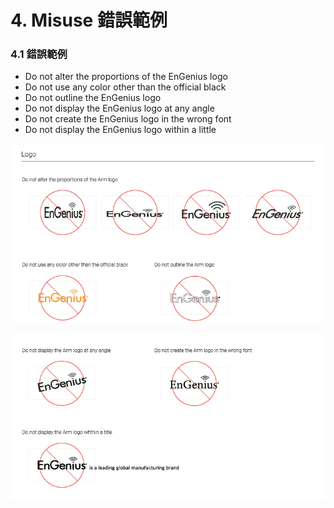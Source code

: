 # 4.  Misuse 錯誤範例

### 4.1 錯誤範例

* Do not alter the proportions of the EnGenius logo
* Do not use any color other than the official black
* Do not outline the EnGenius logo
* Do not display the EnGenius logo at any angle
* Do not create the EnGenius logo in the wrong font
* Do not display the EnGenius logo within a little

![](../.gitbook/assets/engenius-05%20%282%29.png)

![](../.gitbook/assets/engenius-06.png)

